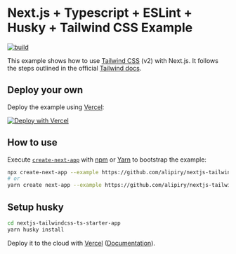 # Next.js + Typescript + ESLint + Husky + Tailwind CSS Example

[![build](https://github.com/alipiry/nextjs-tailwindcss-ts-starter/actions/workflows/main.yml/badge.svg)](https://github.com/alipiry/nextjs-tailwindcss-ts-starter/actions/workflows/main.yml)

This example shows how to use [Tailwind CSS](https://tailwindcss.com/) (v2) with Next.js. It follows the steps outlined in the official [Tailwind docs](https://tailwindcss.com/docs/guides/nextjs).

## Deploy your own

Deploy the example using [Vercel](https://vercel.com?utm_source=github&utm_medium=readme&utm_campaign=next-example):

[![Deploy with Vercel](https://vercel.com/button)](https://vercel.com/new/git/external?repository-url=https://github.com/alipiry/nextjs-tailwindcss-ts-starter&project-name=nextjs-tailwindcss-ts-starter&repository-name=nextjs-tailwindcss-ts-starter)

## How to use

Execute [`create-next-app`](https://github.com/vercel/next.js/tree/canary/packages/create-next-app) with [npm](https://docs.npmjs.com/cli/init) or [Yarn](https://yarnpkg.com/lang/en/docs/cli/create/) to bootstrap the example:

```bash
npx create-next-app --example https://github.com/alipiry/nextjs-tailwindcss-ts-starter nextjs-tailwindcss-ts-starter-app
# or
yarn create next-app --example https://github.com/alipiry/nextjs-tailwindcss-ts-starter nextjs-tailwindcss-ts-starter-app
```
## Setup husky
```bash
cd nextjs-tailwindcss-ts-starter-app
yarn husky install
```

Deploy it to the cloud with [Vercel](https://vercel.com/new?utm_source=github&utm_medium=readme&utm_campaign=next-example) ([Documentation](https://nextjs.org/docs/deployment)).
